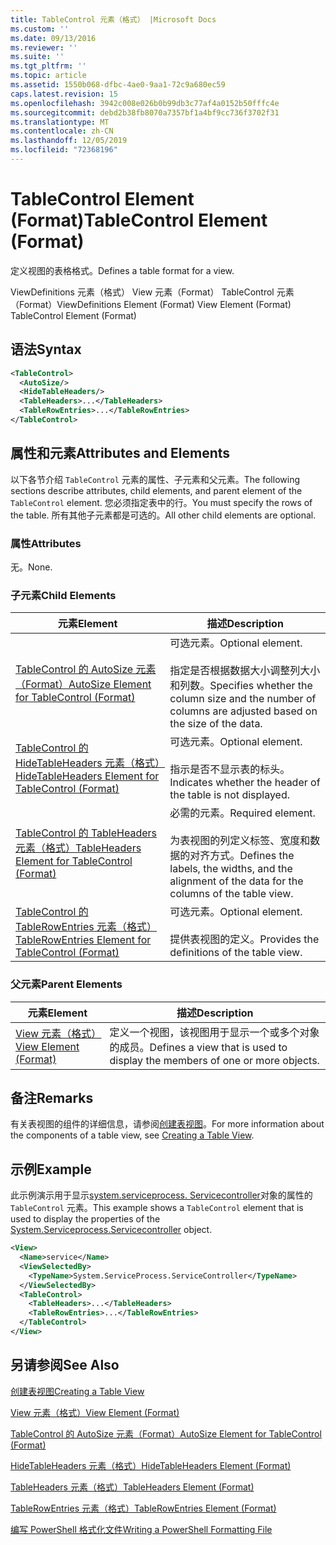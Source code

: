 ```yaml
---
title: TableControl 元素（格式） |Microsoft Docs
ms.custom: ''
ms.date: 09/13/2016
ms.reviewer: ''
ms.suite: ''
ms.tgt_pltfrm: ''
ms.topic: article
ms.assetid: 1550b068-dfbc-4ae0-9aa1-72c9a680ec59
caps.latest.revision: 15
ms.openlocfilehash: 3942c008e026b0b99db3c77af4a0152b50fffc4e
ms.sourcegitcommit: debd2b38fb8070a7357bf1a4bf9cc736f3702f31
ms.translationtype: MT
ms.contentlocale: zh-CN
ms.lasthandoff: 12/05/2019
ms.locfileid: "72368196"
---
```

# <a name="tablecontrol-element-format"></a><span data-ttu-id="10fd4-102">TableControl Element (Format)</span><span class="sxs-lookup"><span data-stu-id="10fd4-102">TableControl Element (Format)</span></span>

<span data-ttu-id="10fd4-103">定义视图的表格格式。</span><span class="sxs-lookup"><span data-stu-id="10fd4-103">Defines a table format for a view.</span></span>

<span data-ttu-id="10fd4-104">ViewDefinitions 元素（格式） View 元素（Format） TableControl 元素（Format）</span><span class="sxs-lookup"><span data-stu-id="10fd4-104">ViewDefinitions Element (Format) View Element (Format) TableControl Element (Format)</span></span>

## <a name="syntax"></a><span data-ttu-id="10fd4-105">语法</span><span class="sxs-lookup"><span data-stu-id="10fd4-105">Syntax</span></span>

```xml
<TableControl>
  <AutoSize/>
  <HideTableHeaders/>
  <TableHeaders>...</TableHeaders>
  <TableRowEntries>...</TableRowEntries>
</TableControl>

```

## <a name="attributes-and-elements"></a><span data-ttu-id="10fd4-106">属性和元素</span><span class="sxs-lookup"><span data-stu-id="10fd4-106">Attributes and Elements</span></span>

<span data-ttu-id="10fd4-107">以下各节介绍 `TableControl` 元素的属性、子元素和父元素。</span><span class="sxs-lookup"><span data-stu-id="10fd4-107">The following sections describe attributes, child elements, and parent element of the `TableControl` element.</span></span> <span data-ttu-id="10fd4-108">您必须指定表中的行。</span><span class="sxs-lookup"><span data-stu-id="10fd4-108">You must specify the rows of the table.</span></span> <span data-ttu-id="10fd4-109">所有其他子元素都是可选的。</span><span class="sxs-lookup"><span data-stu-id="10fd4-109">All other child elements are optional.</span></span>

### <a name="attributes"></a><span data-ttu-id="10fd4-110">属性</span><span class="sxs-lookup"><span data-stu-id="10fd4-110">Attributes</span></span>

<span data-ttu-id="10fd4-111">无。</span><span class="sxs-lookup"><span data-stu-id="10fd4-111">None.</span></span>

### <a name="child-elements"></a><span data-ttu-id="10fd4-112">子元素</span><span class="sxs-lookup"><span data-stu-id="10fd4-112">Child Elements</span></span>

|<span data-ttu-id="10fd4-113">元素</span><span class="sxs-lookup"><span data-stu-id="10fd4-113">Element</span></span>|<span data-ttu-id="10fd4-114">描述</span><span class="sxs-lookup"><span data-stu-id="10fd4-114">Description</span></span>|
|-------------|-----------------|
|[<span data-ttu-id="10fd4-115">TableControl 的 AutoSize 元素（Format）</span><span class="sxs-lookup"><span data-stu-id="10fd4-115">AutoSize Element for TableControl (Format)</span></span>](./autosize-element-for-tablecontrol-format.md)|<span data-ttu-id="10fd4-116">可选元素。</span><span class="sxs-lookup"><span data-stu-id="10fd4-116">Optional element.</span></span><br /><br /> <span data-ttu-id="10fd4-117">指定是否根据数据大小调整列大小和列数。</span><span class="sxs-lookup"><span data-stu-id="10fd4-117">Specifies whether the column size and the number of columns are adjusted based on the size of the data.</span></span>|
|[<span data-ttu-id="10fd4-118">TableControl 的 HideTableHeaders 元素（格式）</span><span class="sxs-lookup"><span data-stu-id="10fd4-118">HideTableHeaders Element for TableControl (Format)</span></span>](./hidetableheaders-element-format.md)|<span data-ttu-id="10fd4-119">可选元素。</span><span class="sxs-lookup"><span data-stu-id="10fd4-119">Optional element.</span></span><br /><br /> <span data-ttu-id="10fd4-120">指示是否不显示表的标头。</span><span class="sxs-lookup"><span data-stu-id="10fd4-120">Indicates whether the header of the table is not displayed.</span></span>|
|[<span data-ttu-id="10fd4-121">TableControl 的 TableHeaders 元素（格式）</span><span class="sxs-lookup"><span data-stu-id="10fd4-121">TableHeaders Element for TableControl (Format)</span></span>](./tableheaders-element-format.md)|<span data-ttu-id="10fd4-122">必需的元素。</span><span class="sxs-lookup"><span data-stu-id="10fd4-122">Required element.</span></span><br /><br /> <span data-ttu-id="10fd4-123">为表视图的列定义标签、宽度和数据的对齐方式。</span><span class="sxs-lookup"><span data-stu-id="10fd4-123">Defines the labels, the widths, and the alignment of the data for the columns of the table view.</span></span>|
|[<span data-ttu-id="10fd4-124">TableControl 的 TableRowEntries 元素（格式）</span><span class="sxs-lookup"><span data-stu-id="10fd4-124">TableRowEntries Element for TableControl (Format)</span></span>](./tablerowentries-element-for-tablecontrol-format.md)|<span data-ttu-id="10fd4-125">可选元素。</span><span class="sxs-lookup"><span data-stu-id="10fd4-125">Optional element.</span></span><br /><br /> <span data-ttu-id="10fd4-126">提供表视图的定义。</span><span class="sxs-lookup"><span data-stu-id="10fd4-126">Provides the definitions of the table view.</span></span>|

### <a name="parent-elements"></a><span data-ttu-id="10fd4-127">父元素</span><span class="sxs-lookup"><span data-stu-id="10fd4-127">Parent Elements</span></span>

|<span data-ttu-id="10fd4-128">元素</span><span class="sxs-lookup"><span data-stu-id="10fd4-128">Element</span></span>|<span data-ttu-id="10fd4-129">描述</span><span class="sxs-lookup"><span data-stu-id="10fd4-129">Description</span></span>|
|-------------|-----------------|
|[<span data-ttu-id="10fd4-130">View 元素（格式）</span><span class="sxs-lookup"><span data-stu-id="10fd4-130">View Element (Format)</span></span>](./view-element-format.md)|<span data-ttu-id="10fd4-131">定义一个视图，该视图用于显示一个或多个对象的成员。</span><span class="sxs-lookup"><span data-stu-id="10fd4-131">Defines a view that is used to display the members of one or more objects.</span></span>|

## <a name="remarks"></a><span data-ttu-id="10fd4-132">备注</span><span class="sxs-lookup"><span data-stu-id="10fd4-132">Remarks</span></span>

<span data-ttu-id="10fd4-133">有关表视图的组件的详细信息，请参阅[创建表视图](./creating-a-table-view.md)。</span><span class="sxs-lookup"><span data-stu-id="10fd4-133">For more information about the components of a table view, see [Creating a Table View](./creating-a-table-view.md).</span></span>

## <a name="example"></a><span data-ttu-id="10fd4-134">示例</span><span class="sxs-lookup"><span data-stu-id="10fd4-134">Example</span></span>

<span data-ttu-id="10fd4-135">此示例演示用于显示[system.serviceprocess. Servicecontroller](/dotnet/api/System.ServiceProcess.ServiceController)对象的属性的 `TableControl` 元素。</span><span class="sxs-lookup"><span data-stu-id="10fd4-135">This example shows a `TableControl` element that is used to display the properties of the [System.Serviceprocess.Servicecontroller](/dotnet/api/System.ServiceProcess.ServiceController) object.</span></span>

```xml
<View>
  <Name>service</Name>
  <ViewSelectedBy>
    <TypeName>System.ServiceProcess.ServiceController</TypeName>
  </ViewSelectedBy>
  <TableControl>
    <TableHeaders>...</TableHeaders>
    <TableRowEntries>...</TableRowEntries>
  </TableControl>
</View>

```

## <a name="see-also"></a><span data-ttu-id="10fd4-136">另请参阅</span><span class="sxs-lookup"><span data-stu-id="10fd4-136">See Also</span></span>

[<span data-ttu-id="10fd4-137">创建表视图</span><span class="sxs-lookup"><span data-stu-id="10fd4-137">Creating a Table View</span></span>](./creating-a-table-view.md)

[<span data-ttu-id="10fd4-138">View 元素（格式）</span><span class="sxs-lookup"><span data-stu-id="10fd4-138">View Element (Format)</span></span>](./view-element-format.md)

[<span data-ttu-id="10fd4-139">TableControl 的 AutoSize 元素（Format）</span><span class="sxs-lookup"><span data-stu-id="10fd4-139">AutoSize Element for TableControl (Format)</span></span>](./autosize-element-for-tablecontrol-format.md)

[<span data-ttu-id="10fd4-140">HideTableHeaders 元素（格式）</span><span class="sxs-lookup"><span data-stu-id="10fd4-140">HideTableHeaders Element (Format)</span></span>](./hidetableheaders-element-format.md)

[<span data-ttu-id="10fd4-141">TableHeaders 元素（格式）</span><span class="sxs-lookup"><span data-stu-id="10fd4-141">TableHeaders Element (Format)</span></span>](./tableheaders-element-format.md)

[<span data-ttu-id="10fd4-142">TableRowEntries 元素（格式）</span><span class="sxs-lookup"><span data-stu-id="10fd4-142">TableRowEntries Element (Format)</span></span>](./tablerowentries-element-for-tablecontrol-format.md)

[<span data-ttu-id="10fd4-143">编写 PowerShell 格式化文件</span><span class="sxs-lookup"><span data-stu-id="10fd4-143">Writing a PowerShell Formatting File</span></span>](./writing-a-powershell-formatting-file.md)
